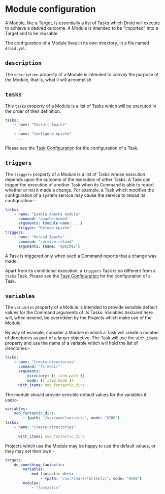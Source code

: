 # Module configuration

A Module, like a Target, is essentially a list of Tasks which Droid will
execute to achieve a desired outcome.  A Module is intended to be "imported"
into a Target and to be reusable.

The configuration of a Module lives in its own directory, in a file named
`droid.yml`.

## `description`

The `description` property of a Module is intended to convey the purpose of the
Module, that is, what it will accomplish.

## `tasks`

This `tasks` property of a Module is a list of Tasks which will be executed in
the order of their definition.

```yaml
tasks:
    - name: "Install Apache"
      ...
    - name: "Configure Apache"
      ...
```

Please see the [Task Configuration][conf-task] for the configuration of a Task.

## `triggers`

The `triggers` property of a Module is a list of Tasks whose execution depends
upon the outcome of the execution of other Tasks.  A Task can trigger the
execution of another Task when its Command is able to report whether or not it
made a change.  For example, a Task which modifies the configuration of a
system service may cause the service to reload its configuration:-

```yaml
tasks:
    - name: "Enable Apache module"
      command: "apache:enmod"
      arguments: {module-name: ...}
      trigger: "Reload Apache"
triggers:
    - name: "Reload Apache"
      command: "service:reload"
      arguments: {name: "apache2"}
```

A Task is triggered only when such a Command reports that a change was made.

Apart from its conditional execution, a `triggers` Task is no different from a
`tasks` Task.  Please see the [Task Configuration][conf-task] for the
configuration of a Task.

## `variables`

The `variables` property of a Module is intended to provide sensible default
values for the Command arguments of its Tasks.  Variables declared here will,
when desired, be overridden by the Projects which make use of the Module.

By way of example, consider a Module in which a Task will create a number of
directories as part of a larger objective.  The Task will use the `with_items`
property and use the name of a variable which will hold the list of
directories:-

```yaml
tasks:
    - name: "Create directories"
      command: "fs:mkdir"
      arguments:
          directory: {{ item.path }}
          mode: {{ item.mode }}
      with_items: mod_fantastic_dirs
```

The module should provide sensible default values for the variables it uses:-

```yaml
variables:
    mod_fantastic_dirs:
        - {path: "/var/www/fantastic", mode: "0700"}
tasks:
    - name: "Create directories"
      ...
      with_items: mod_fantastic_dirs
```

Projects which use the Module may be happy to use the default values, or they
may set their own:-

```yaml
targets:
    do_something_fantastic:
        variables:
            mod_fantastic_dirs:
                - {path: "/usr/share/fantastic", mode: "0550"}
        modules:
            - "fantastic"
```

[conf-task]: </configuration-reference/task.html> "Task configuration"
